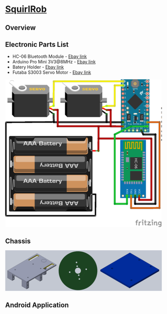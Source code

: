 # [SquirlRob](https://github.com/ee09115/squirlrob)

## Overview

## Electronic Parts List
* HC-06 Bluetooth Module - [Ebay link](https://www.ebay.com/itm/1PCS-Slave-HC-06-Wireless-Bluetooth-Transeiver-RF-Master-Module-for-Arduino/201415076859?epid=817572491&hash=item2ee5462bfb:g:6GgAAOxyCQ5TlsHx)
* Arduino Pro Mini 3V3@8MHz - [Ebay link](https://www.ebay.com/itm/1PCS-Mini-ATMEAG328-3-3V-8Mhz-Replace-ATmega128-For-Arduino-Pro-Mini-Compatible/152110232869?epid=596327179&hash=item236a79f525:g:xdIAAOSwP~tW3jZ6)
* Batery Holder - [Ebay link](https://www.ebay.com/itm/New-1PC-4-AAA-Battery-1-5V-Holder-Box-Case-Storage-DIY-Test-Study-Tool-Converter/201105132105?hash=item2ed2ccca49:g:JToAAOxyrx5TlX~P)
* Futaba S3003 Servo Motor - [Ebay link](https://www.ebay.com/itm/Big-Torque-Futaba-S3003-Servo-Motor-Metal-Gear-for-RC-Helicopter-Robot-Align-T-R/222649123161?epid=1774208731&hash=item33d6ec0159:g:P98AAOSwdIFXxjDN)

![schematic](shematic/squirlrob_schematic_bb.png)

## Chassis
![chassis](doc/chassis.png)

## Android Application
